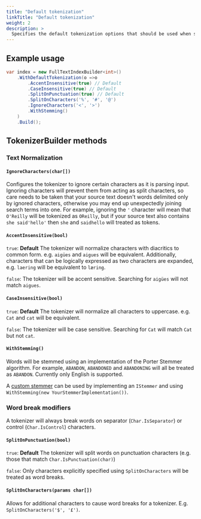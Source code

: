 ```yaml
---
title: "Default tokenization"
linkTitle: "Default tokenization"
weight: 2
description: >
  Specifies the default tokenization options that should be used when searching or indexing when tokenization options are not explicitly specified for an object type.
---
```


## Example usage

``` csharp
var index = new FullTextIndexBuilder<int>()
    .WithDefaultTokenization(o =>o
        .AccentInsensitive(true) // Default
        .CaseInsensitive(true) // Default
        .SplitOnPunctuation(true) // Default
        .SplitOnCharacters('%', '#', '@')
        .IgnoreCharacters('<', '>')
        .WithStemming()
    )
    .Build();
```

## TokenizerBuilder methods

### Text Normalization

#### `IgnoreCharacters(char[])`

Configures the tokenizer to ignore certain characters as it is parsing input.
Ignoring characters will prevent them from acting as split characters, so care needs to be taken that your source
text doesn't words delimited only by ignored characters, otherwise you may end up unexpectedly joining search terms
into one. For example, ignoring the `'` character will mean that `O'Reilly` will be tokenized 
as `OReilly`, but if your source text also contains `she said'hello'` then `she` and 
`saidhello` will treated as tokens.

#### `AccentInsensitive(bool)`

`true`: **Default** The tokenizer will normalize characters with diacritics to common form. e.g. `aigües` and `aigues` will be equivalent. 
Additionally, characters that can be logically expressed as two characters are expanded, e.g. `laering` will be equivalent to `læring`.

`false`: The tokenizer will be accent sensitive. Searching for `aigües` will not match `aigues`.

#### `CaseInsensitive(bool)`

`true`: **Default** The tokenizer will normalize all characters to uppercase. e.g. `Cat` and `cat` will be equivalent.

`false`: The tokenizer will be case sensitive. Searching for `Cat` will match `Cat` but not `cat`.

#### `WithStemming()`

Words will be stemmed using an implementation of the Porter Stemmer algorithm. For example, `ABANDON`, `ABANDONED` and `ABANDONING` will all
be treated as `ABANDON`. Currently only English is supported.

A [custom stemmer](../../custom-stemmers/) can be used by implementing an `IStemmer` and using `WithStemming(new YourStemmerImplementation())`.

### Word break modifiers

A tokenizer will always break words on separator (`Char.IsSeparator`) or control (`Char.IsControl`) characters.

#### `SplitOnPunctuation(bool)`

`true`: **Default** The tokenizer will split words on punctuation characters (e.g. those that match `Char.IsPunctuation(char)`)

`false`: Only characters explicitly specified using `SplitOnCharacters` will be treated as word breaks.

#### `SplitOnCharacters(params char[])`

Allows for additional characters to cause word breaks for a tokenizer. E.g. `SplitOnCharacters('$', '£')`.
